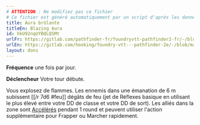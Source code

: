 ```yaml
---
# ATTENTION : Ne modifiez pas ce fichier
# Ce fichier est généré automatiquement par un script d'après les données du module Foundry VTT officiel et de sa traduction
title: Aura brûlante
titleEn: Blazing Aura
id: hkU92nqUYBQLQSMt
urlFr: https://gitlab.com/pathfinder-fr/foundryvtt-pathfinder2-fr/-/blob/master/data/feats/hkU92nqUYBQLQSMt.htm
urlEn: https://gitlab.com/hooking/foundry-vtt---pathfinder-2e/-/blob/master/packs/data/feats.db/blazing-aura.json
layout: dons
---
```

**Fréquence** une fois par jour.

**Déclencheur** Votre tour débute.

Vous explosez de flammes. Les ennemis dans une émanation de 6 m subissent [[/r 7d6 #feu]] dégâts de feu (jet de Réflexes basique en utilisant le plus élevé entre votre DD de classe et votre DD de sort). Les alliés dans la zone sont [Accélérés](../conditions/accéléré.md) pendant 1 round et peuvent utiliser l'action supplémentaire pour Frapper ou Marcher rapidement.
